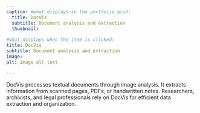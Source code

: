 ```yaml
---
caption: #what displays in the portfolio grid:
  title: DocVis
  subtitle: Document analysis and extraction
  thumbnail: 
  
#what displays when the item is clicked:
title: DocVis
subtitle: Document analysis and extraction
image: 
alt: image alt text

---
```

DocVis processes textual documents through image analysis. It extracts information from scanned pages, PDFs, or handwritten notes. Researchers, archivists, and legal professionals rely on DocVis for efficient data extraction and organization.

